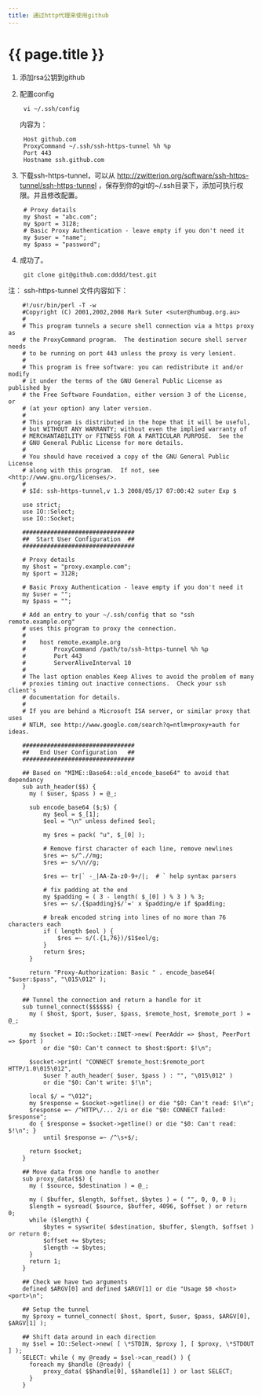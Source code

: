 ```yaml
---
title: 通过http代理来使用github
---
```


# {{ page.title }}

1. 添加rsa公钥到github
2. 配置config

        vi ~/.ssh/config

    内容为：

        Host github.com 
        ProxyCommand ~/.ssh/ssh-https-tunnel %h %p
        Port 443
        Hostname ssh.github.com

3. 下载ssh-https-tunnel，可以从 http://zwitterion.org/software/ssh-https-tunnel/ssh-https-tunnel ，保存到你的git的~/.ssh目录下，添加可执行权限。并且修改配置。

        # Proxy details
        my $host = "abc.com";
        my $port = 3128;
        # Basic Proxy Authentication - leave empty if you don't need it
        my $user = "name";
        my $pass = "password";

4. 成功了。

        git clone git@github.com:dddd/test.git



注： ssh-https-tunnel 文件内容如下：


        #!/usr/bin/perl -T -w
        #Copyright (C) 2001,2002,2008 Mark Suter <suter@humbug.org.au>
        #
        # This program tunnels a secure shell connection via a https proxy as
        # the ProxyCommand program.  The destination secure shell server needs
        # to be running on port 443 unless the proxy is very lenient.
        #
        # This program is free software: you can redistribute it and/or modify
        # it under the terms of the GNU General Public License as published by
        # the Free Software Foundation, either version 3 of the License, or
        # (at your option) any later version.
        #
        # This program is distributed in the hope that it will be useful,
        # but WITHOUT ANY WARRANTY; without even the implied warranty of
        # MERCHANTABILITY or FITNESS FOR A PARTICULAR PURPOSE.  See the
        # GNU General Public License for more details.
        #
        # You should have received a copy of the GNU General Public License
        # along with this program.  If not, see <http://www.gnu.org/licenses/>.
        #
        # $Id: ssh-https-tunnel,v 1.3 2008/05/17 07:00:42 suter Exp $

        use strict;
        use IO::Select;
        use IO::Socket;

        ################################
        ##  Start User Configuration  ##
        ################################

        # Proxy details
        my $host = "proxy.example.com";
        my $port = 3128;

        # Basic Proxy Authentication - leave empty if you don't need it
        my $user = "";
        my $pass = "";

        # Add an entry to your ~/.ssh/config that so "ssh remote.example.org"
        # uses this program to proxy the connection.
        #
        #    host remote.example.org
        #        ProxyCommand /path/to/ssh-https-tunnel %h %p
        #        Port 443
        #        ServerAliveInterval 10
        #
        # The last option enables Keep Alives to avoid the problem of many
        # proxies timing out inactive connections.  Check your ssh client's
        # documentation for details.
        #
        # If you are behind a Microsoft ISA server, or similar proxy that uses
        # NTLM, see http://www.google.com/search?q=ntlm+proxy+auth for ideas.

        ################################
        ##   End User Configuration   ##
        ################################

        ## Based on "MIME::Base64::old_encode_base64" to avoid that dependancy
        sub auth_header($$) {
          my ( $user, $pass ) = @_;

          sub encode_base64 ($;$) {
              my $eol = $_[1];
              $eol = "\n" unless defined $eol;

              my $res = pack( "u", $_[0] );

              # Remove first character of each line, remove newlines
              $res =~ s/^.//mg;
              $res =~ s/\n//g;

              $res =~ tr|` -_|AA-Za-z0-9+/|;  # ` help syntax parsers

              # fix padding at the end
              my $padding = ( 3 - length( $_[0] ) % 3 ) % 3;
              $res =~ s/.{$padding}$/'=' x $padding/e if $padding;

              # break encoded string into lines of no more than 76 characters each
              if ( length $eol ) {
                  $res =~ s/(.{1,76})/$1$eol/g;
              }
              return $res;
          }

          return "Proxy-Authorization: Basic " . encode_base64( "$user:$pass", "\015\012" );
        }

        ## Tunnel the connection and return a handle for it
        sub tunnel_connect($$$$$$) {
          my ( $host, $port, $user, $pass, $remote_host, $remote_port ) = @_;

          my $socket = IO::Socket::INET->new( PeerAddr => $host, PeerPort => $port )
              or die "$0: Can't connect to $host:$port: $!\n";

          $socket->print( "CONNECT $remote_host:$remote_port HTTP/1.0\015\012",
              $user ? auth_header( $user, $pass ) : "", "\015\012" )
              or die "$0: Can't write: $!\n";

          local $/ = "\012";
          my $response = $socket->getline() or die "$0: Can't read: $!\n";
          $response =~ /^HTTP\/... 2/i or die "$0: CONNECT failed: $response";
          do { $response = $socket->getline() or die "$0: Can't read: $!\n"; }
              until $response =~ /^\s+$/;

          return $socket;
        }

        ## Move data from one handle to another
        sub proxy_data($$) {
          my ( $source, $destination ) = @_;

          my ( $buffer, $length, $offset, $bytes ) = ( "", 0, 0, 0 );
          $length = sysread( $source, $buffer, 4096, $offset ) or return 0;
          while ($length) {
              $bytes = syswrite( $destination, $buffer, $length, $offset ) or return 0;
              $offset += $bytes;
              $length -= $bytes;
          }
          return 1;
        }

        ## Check we have two arguments
        defined $ARGV[0] and defined $ARGV[1] or die "Usage $0 <host> <port>\n";

        ## Setup the tunnel
        my $proxy = tunnel_connect( $host, $port, $user, $pass, $ARGV[0], $ARGV[1] );

        ## Shift data around in each direction
        my $sel = IO::Select->new( [ \*STDIN, $proxy ], [ $proxy, \*STDOUT ] );
        SELECT: while ( my @ready = $sel->can_read() ) {
          foreach my $handle (@ready) {
              proxy_data( $$handle[0], $$handle[1] ) or last SELECT;
          }
        }
